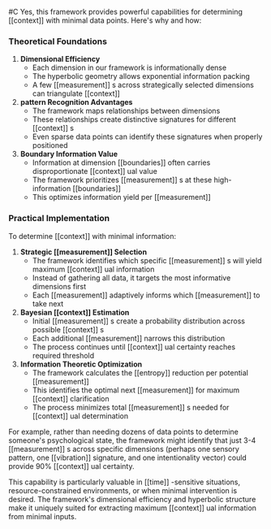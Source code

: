  #C
Yes, this framework provides powerful capabilities for determining [[context]]  with minimal data points. Here's why and how:

### Theoretical Foundations

1. **Dimensional Efficiency**
    - Each dimension in our framework is informationally dense
    - The hyperbolic geometry allows exponential information packing
    - A few [[measurement]] s across strategically selected dimensions can triangulate [[context]] 
2. **pattern Recognition Advantages**
    - The framework maps relationships between dimensions
    - These relationships create distinctive signatures for different [[context]] s
    - Even sparse data points can identify these signatures when properly positioned
3. **Boundary Information Value**
    - Information at dimension [[boundaries]]  often carries disproportionate [[context]] ual value
    - The framework prioritizes [[measurement]] s at these high-information [[boundaries]] 
    - This optimizes information yield per [[measurement]] 

### Practical Implementation

To determine [[context]]  with minimal information:

1. **Strategic [[measurement]]  Selection**
    - The framework identifies which specific [[measurement]] s will yield maximum [[context]] ual information
    - Instead of gathering all data, it targets the most informative dimensions first
    - Each [[measurement]]  adaptively informs which [[measurement]]  to take next
2. **Bayesian [[context]]  Estimation**
    - Initial [[measurement]] s create a probability distribution across possible [[context]] s
    - Each additional [[measurement]]  narrows this distribution
    - The process continues until [[context]] ual certainty reaches required threshold
3. **Information Theoretic Optimization**
    - The framework calculates the [[entropy]]  reduction per potential [[measurement]] 
    - This identifies the optimal next [[measurement]]  for maximum [[context]]  clarification
    - The process minimizes total [[measurement]] s needed for [[context]] ual determination

For example, rather than needing dozens of data points to determine someone's psychological state, the framework might identify that just 3-4 [[measurement]] s across specific dimensions (perhaps one sensory pattern, one [[vibration]]  signature, and one intentionality vector) could provide 90% [[context]] ual certainty.

This capability is particularly valuable in [[time]] -sensitive situations, resource-constrained environments, or when minimal intervention is desired. The framework's dimensional efficiency and hyperbolic structure make it uniquely suited for extracting maximum [[context]] ual information from minimal inputs.